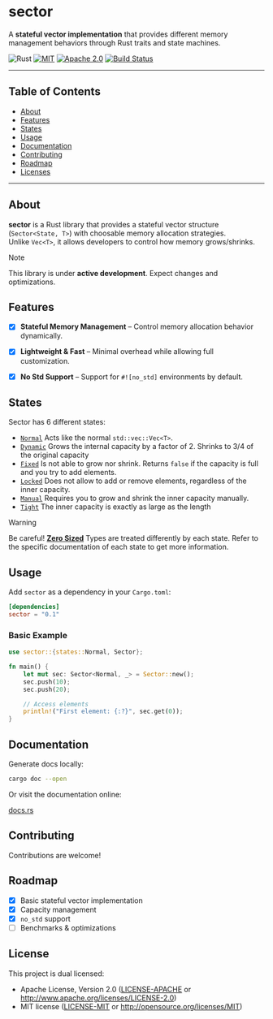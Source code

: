# sector

A **stateful vector implementation** that provides different memory management behaviors through Rust traits and state machines.

![Rust](https://img.shields.io/badge/Rust-1.70%2B-orange)
[![MIT](https://img.shields.io/badge/License-MIT-blue.svg)](./LICENSE-MIT)
[![Apache 2.0](https://img.shields.io/badge/License-APACHE%202.0-blue.svg)](./LICENSE-MIT)
[![Build Status](https://img.shields.io/github/actions/workflow/status/Dari-OS/sector/.github%2Fworkflows%2Frust.yml)](https://github.com/Dari-OS/sector/actions)

---

## Table of Contents

- [About](#about)
- [Features](#features)
- [States](#states)
- [Usage](#usage)
- [Documentation](#documentation)
- [Contributing](#contributing)
- [Roadmap](#roadmap)
- [Licenses](#license)

---

## About

**sector** is a Rust library that provides a stateful vector structure (`Sector<State, T>`) with choosable memory allocation strategies.  
Unlike `Vec<T>`, it allows developers to control how memory grows/shrinks.

> [!NOTE]
> This library is under **active development**. Expect changes and optimizations.

## Features

- [x] **Stateful Memory Management** – Control memory allocation behavior dynamically.

- [x] **Lightweight & Fast** – Minimal overhead while allowing full customization.

- [x] **No Std Support** – Support for `#![no_std]` environments by default.

## States

Sector has 6 different states:

- [`Normal`] Acts like the normal `std::vec::Vec<T>`.
- [`Dynamic`] Grows the internal capacity by a factor of 2. Shrinks to 3/4 of the original capacity
- [`Fixed`] Is not able to grow nor shrink. Returns `false` if the capacity is full and you try to add elements.
- [`Locked`] Does not allow to add or remove elements, regardless of the inner capacity.
- [`Manual`] Requires you to grow and shrink the inner capacity manually.
- [`Tight`] The inner capacity is exactly as large as the length

> [!WARNING]
> Be careful!
> [**Zero Sized**](https://doc.rust-lang.org/nomicon/exotic-sizes.html) Types are treated differently by each state.
> Refer to the specific documentation of each state to get more information.

[`Normal`]: ./src/states/normal.rs#L7
[`Dynamic`]: ./src/states/dynamic.rs#L7
[`Fixed`]: ./src/states/fixed.rs#L14
[`Locked`]: ./src/states/locked.rs#L7
[`Manual`]: ./src/states/manual.rs#L7
[`Tight`]: ./src/states/tight.rs#L7

## Usage

Add `sector` as a dependency in your `Cargo.toml`:

```toml
[dependencies]
sector = "0.1"
```

### Basic Example

```rust
use sector::{states::Normal, Sector};

fn main() {
    let mut sec: Sector<Normal, _> = Sector::new();
    sec.push(10);
    sec.push(20);

    // Access elements
    println!("First element: {:?}", sec.get(0));
}
```

## Documentation

Generate docs locally:

```sh
cargo doc --open
```

Or visit the documentation online:

[docs.rs](https://docs.rs/sector/latest/sector/)

## Contributing

Contributions are welcome!

## Roadmap

- [x] Basic stateful vector implementation
- [x] Capacity management
- [x] `no_std` support
- [ ] Benchmarks & optimizations

## License

This project is dual licensed:

- Apache License, Version 2.0
  ([LICENSE-APACHE](LICENSE-APACHE) or http://www.apache.org/licenses/LICENSE-2.0)
- MIT license
  ([LICENSE-MIT](LICENSE-MIT) or http://opensource.org/licenses/MIT)
